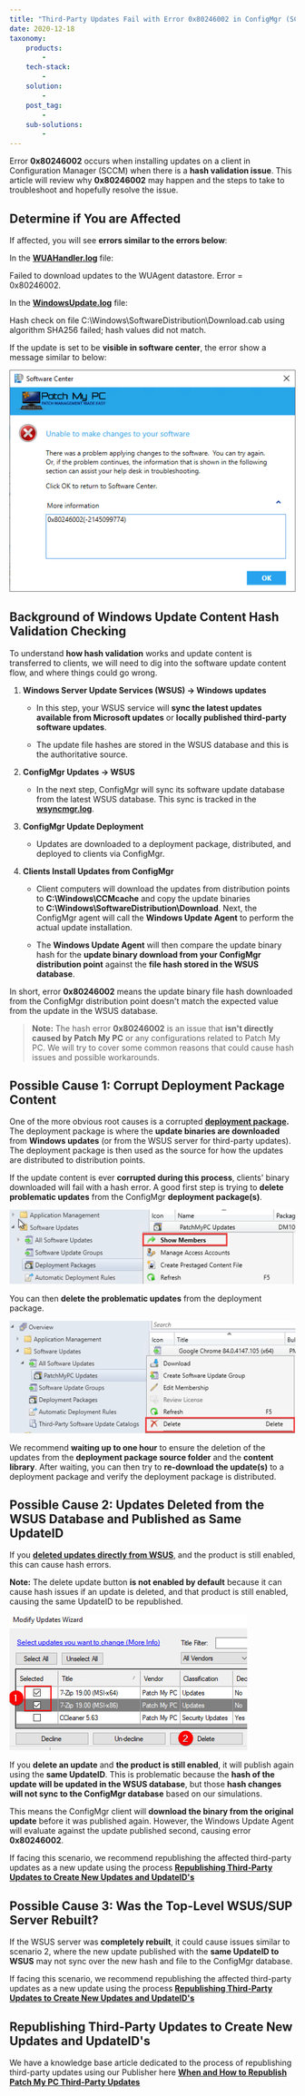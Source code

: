 ```yaml
---
title: "Third-Party Updates Fail with Error 0x80246002 in ConfigMgr (SCCM)"
date: 2020-12-18
taxonomy:
    products:
        - 
    tech-stack:
        - 
    solution:
        - 
    post_tag:
        - 
    sub-solutions:
        - 
---
```


Error **0x80246002** occurs when installing updates on a client in Configuration Manager (SCCM) when there is a **hash validation issue**. This article will review why **0x80246002** may happen and the steps to take to troubleshoot and hopefully resolve the issue.

## Determine if You are Affected

If affected, you will see **errors similar to the errors below**:

In the **[WUAHandler.log](https://patchmypc.com/collecting-log-files-for-patch-my-pc-support#update-troubleshooting-client-logs)** file:

Failed to download updates to the WUAgent datastore. Error = 0x80246002.

In the **[WindowsUpdate.log](https://docs.microsoft.com/en-us/windows/deployment/update/windows-update-logs)** file:

Hash check on file C:\\Windows\\SoftwareDistribution\\Download.cab using algorithm SHA256 failed; hash values did not match.

If the update is set to be **visible in software center**, the error show a message similar to below:

![Update Error Hash for 0x80246002](/_images/Update-Error-Hash-for-0x80246002-1.png "Update Error Hash for 0x80246002")

## Background of Windows Update Content Hash Validation Checking

To understand **how hash validation** works and update content is transferred to clients, we will need to dig into the software update content flow, and where things could go wrong.

1. **Windows Server Update Services (WSUS) -> Windows updates**
    - In this step, your WSUS service will **sync the latest updates available from Microsoft updates** or **locally published third-party software updates**.
    
    - The update file hashes are stored in the WSUS database and this is the authoritative source.

3. **ConfigMgr Updates -> WSUS**
    - In the next step, ConfigMgr will sync its software update database from the latest WSUS database. This sync is tracked in the **[wsyncmgr.log](https://docs.microsoft.com/en-us/mem/configmgr/core/plan-design/hierarchy/log-files#BKMK_SUPLog)**.

5. **ConfigMgr Update Deployment**
    - Updates are downloaded to a deployment package, distributed, and deployed to clients via ConfigMgr.

7. **Clients Install Updates from ConfigMgr**
    - Client computers will download the updates from distribution points to **C:\\Windows\\CCMcache** and copy the update binaries to **C:\\Windows\\SoftwareDistribution\\Download**. Next, the ConfigMgr agent will call the **Windows Update Agent** to perform the actual update installation.
    
    - The **Windows Update Agent** will then compare the update binary hash for the **update binary download from your ConfigMgr distribution point** against the **file hash stored in the WSUS database**.

In short, error **0x80246002** means the update binary file hash downloaded from the ConfigMgr distribution point doesn't match the expected value from the update in the WSUS database.

> **Note:** The hash error **0x80246002** is an issue that **isn't directly caused by Patch My PC** or any configurations related to Patch My PC. We will try to cover some common reasons that could cause hash issues and possible workarounds.

## Possible Cause 1: Corrupt Deployment Package Content

One of the more obvious root causes is a corrupted **[deployment package](https://docs.microsoft.com/en-us/mem/configmgr/sum/deploy-use/manually-deploy-software-updates#process-to-download-content-for-the-software-update-group).** The deployment package is where the **update binaries are downloaded** from **Windows updates** (or from the WSUS server for third-party updates). The deployment package is then used as the source for how the updates are distributed to distribution points.

If the update content is ever **corrupted during this process**, clients' binary downloaded will fail with a hash error. A good first step is trying to **delete problematic updates** from the ConfigMgr **deployment package(s)**.

![Delete updates from deployment package](/_images/Delete-updates-from-deployment-package.png "Delete updates from deployment package")

You can then **delete the problematic updates** from the deployment package.

![Delete specific update from a deployment package in ConfigMgr](/_images/Delete-specific-update-from-a-deployment-package-in-ConfigMgr.png "Delete specific update from a deployment package in ConfigMgr")

We recommend **waiting up to one hour** to ensure the deletion of the updates from the **deployment package source folder** and the **content library**. After waiting, you can then try to **re-download the update(s)** to a deployment package and verify the deployment package is distributed.

## Possible Cause 2: Updates Deleted from the WSUS Database and Published as Same UpdateID

If you **[deleted updates directly from WSUS](https://patchmypc.com/modify-published-third-party-updates-wizard#topic3)**, and the product is still enabled, this can cause hash errors.

**Note:** The delete update button **is not enabled by default** because it can cause hash issues if an update is deleted, and that product is still enabled, causing the same UpdateID to be republished. 

![Delete Updates from WSUS for Third-Party Updates](/_images/Delete-Updates-from-WSUS-for-Third-Party-Updates.png "Delete Updates from WSUS for Third-Party Updates")

If you **delete an update** and **the product is still enabled**, it will publish again using the **same UpdateID**. This is problematic because the **hash of the update will be updated in the WSUS database**, but those **hash changes will not sync to the ConfigMgr database** based on our simulations.

This means the ConfigMgr client will **download the binary from the original update** before it was published again. However, the Windows Update Agent will evaluate against the update published second, causing error **0x80246002**.

If facing this scenario, we recommend republishing the affected third-party updates as a new update using the process **[Republishing Third-Party Updates to Create New Updates and UpdateID's](#topic6)**

## Possible Cause 3: Was the Top-Level WSUS/SUP Server Rebuilt?

If the WSUS server was **completely rebuilt**, it could cause issues similar to scenario 2, where the new update published with the **same UpdateID to WSUS** may not sync over the new hash and file to the ConfigMgr database.

If facing this scenario, we recommend republishing the affected third-party updates as a new update using the process **[Republishing Third-Party Updates to Create New Updates and UpdateID's](#topic6)**

## Republishing Third-Party Updates to Create New Updates and UpdateID's

We have a knowledge base article dedicated to the process of republishing third-party updates using our Publisher here **[When and How to Republish Patch My PC Third-Party Updates](https://patchmypc.com/when-and-how-to-republish-third-party-updates)**